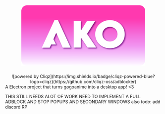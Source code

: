 
<h1 align="center"><img src="./imgs/banner.png" width="400"></h1>
<div align="center"> ![powered by Cliqz](https://img.shields.io/badge/cliqz-powered-blue?logo=cliqz)(https://github.com/cliqz-oss/adblocker) </div>
A Electron project that turns gogoanime into a desktop app!  &lt;3 

THIS STILL NEEDS ALOT OF WORK NEED TO IMPLEMENT A FULL ADBLOCK AND STOP POPUPS AND SECONDARY WINDOWS
also todo: add discord RP
